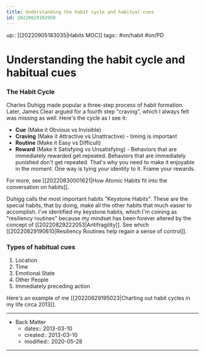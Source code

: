 ```yaml
---
title: Understanding the habit cycle and habitual cues
id: 20220829182950
---
```

up:: [[20220905183035|Habits MOC]]
tags:: #on/habit #on/PD 

# Understanding the habit cycle and habitual cues
### The Habit Cycle
Charles Duhigg made popular a three-step process of habit formation. Later, James Clear argued for a fourth step "craving", which I always felt was missing as well. Here's the cycle as I see it:

- **Cue** (Make it Obvious vs Invisible)
- **Craving** (Make it Attractive vs Unattractive) - timing is important
- **Routine** (Make it Easy vs Difficult)
- **Reward** (Make it Satisfying vs Unsatisfying) - Behaviors that are immediately rewarded get repeated. Behaviors that are immediately punished don't get repeated. That's why you need to make it enjoyable in the moment. One way is tying your identity to it. Frame your rewards.

For more, see [[20220830001621|How Atomic Habits fit into the conversation on habits]].

Duhigg calls the most important habits "Keystone Habits". These are the special habits, that by doing, make all the other habits that much easier to accomplish. I've identified my keystone habits, which I'm coining as "resiliency routines" because my mindset has been forever altered by the concept of [[20220829222053|Antifragility]]. See which [[20220829190610|Resiliency Routines help regain a sense of control]].

### Types of habitual cues
1. Location
2. Time
3. Emotional State
4. Other People
5. Immediately preceding action

Here's an example of me [[20220829195023|Charting out habit cycles in my life circa 2013]].

---

- Back Matter
	- dates:: 2013-03-10
	- created:: 2013-03-10
	- modified:: 2020-05-28

---